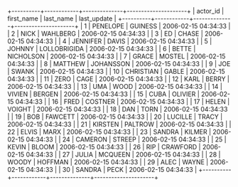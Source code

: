 +----------+------------+--------------+---------------------+
| actor_id | first_name | last_name    | last_update         |
+----------+------------+--------------+---------------------+
|        1 | PENELOPE   | GUINESS      | 2006-02-15 04:34:33 |
|        2 | NICK       | WAHLBERG     | 2006-02-15 04:34:33 |
|        3 | ED         | CHASE        | 2006-02-15 04:34:33 |
|        4 | JENNIFER   | DAVIS        | 2006-02-15 04:34:33 |
|        5 | JOHNNY     | LOLLOBRIGIDA | 2006-02-15 04:34:33 |
|        6 | BETTE      | NICHOLSON    | 2006-02-15 04:34:33 |
|        7 | GRACE      | MOSTEL       | 2006-02-15 04:34:33 |
|        8 | MATTHEW    | JOHANSSON    | 2006-02-15 04:34:33 |
|        9 | JOE        | SWANK        | 2006-02-15 04:34:33 |
|       10 | CHRISTIAN  | GABLE        | 2006-02-15 04:34:33 |
|       11 | ZERO       | CAGE         | 2006-02-15 04:34:33 |
|       12 | KARL       | BERRY        | 2006-02-15 04:34:33 |
|       13 | UMA        | WOOD         | 2006-02-15 04:34:33 |
|       14 | VIVIEN     | BERGEN       | 2006-02-15 04:34:33 |
|       15 | CUBA       | OLIVIER      | 2006-02-15 04:34:33 |
|       16 | FRED       | COSTNER      | 2006-02-15 04:34:33 |
|       17 | HELEN      | VOIGHT       | 2006-02-15 04:34:33 |
|       18 | DAN        | TORN         | 2006-02-15 04:34:33 |
|       19 | BOB        | FAWCETT      | 2006-02-15 04:34:33 |
|       20 | LUCILLE    | TRACY        | 2006-02-15 04:34:33 |
|       21 | KIRSTEN    | PALTROW      | 2006-02-15 04:34:33 |
|       22 | ELVIS      | MARX         | 2006-02-15 04:34:33 |
|       23 | SANDRA     | KILMER       | 2006-02-15 04:34:33 |
|       24 | CAMERON    | STREEP       | 2006-02-15 04:34:33 |
|       25 | KEVIN      | BLOOM        | 2006-02-15 04:34:33 |
|       26 | RIP        | CRAWFORD     | 2006-02-15 04:34:33 |
|       27 | JULIA      | MCQUEEN      | 2006-02-15 04:34:33 |
|       28 | WOODY      | HOFFMAN      | 2006-02-15 04:34:33 |
|       29 | ALEC       | WAYNE        | 2006-02-15 04:34:33 |
|       30 | SANDRA     | PECK         | 2006-02-15 04:34:33 |
+----------+------------+--------------+---------------------+

